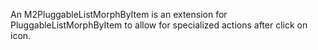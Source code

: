 An M2PluggableListMorphByItem is an extension for PluggableListMorphByItem to allow for specialized actions after click on icon.
